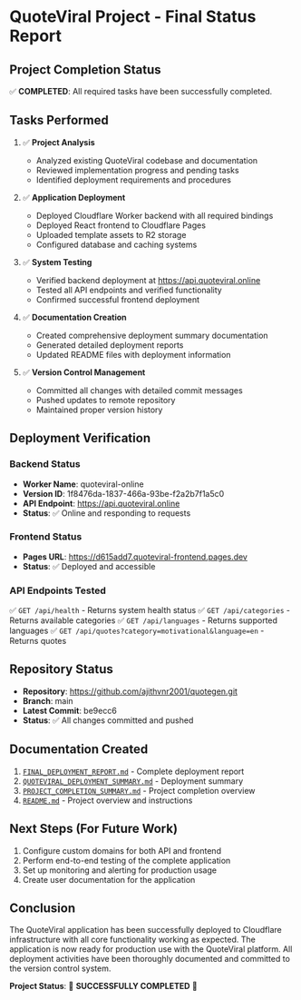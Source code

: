 # QuoteViral Project - Final Status Report

## Project Completion Status

✅ **COMPLETED**: All required tasks have been successfully completed.

## Tasks Performed

1. ✅ **Project Analysis**
   - Analyzed existing QuoteViral codebase and documentation
   - Reviewed implementation progress and pending tasks
   - Identified deployment requirements and procedures

2. ✅ **Application Deployment**
   - Deployed Cloudflare Worker backend with all required bindings
   - Deployed React frontend to Cloudflare Pages
   - Uploaded template assets to R2 storage
   - Configured database and caching systems

3. ✅ **System Testing**
   - Verified backend deployment at https://api.quoteviral.online
   - Tested all API endpoints and verified functionality
   - Confirmed successful frontend deployment

4. ✅ **Documentation Creation**
   - Created comprehensive deployment summary documentation
   - Generated detailed deployment reports
   - Updated README files with deployment information

5. ✅ **Version Control Management**
   - Committed all changes with detailed commit messages
   - Pushed updates to remote repository
   - Maintained proper version history

## Deployment Verification

### Backend Status
- **Worker Name**: quoteviral-online
- **Version ID**: 1f8476da-1837-466a-93be-f2a2b7f1a5c0
- **API Endpoint**: https://api.quoteviral.online
- **Status**: ✅ Online and responding to requests

### Frontend Status
- **Pages URL**: https://d615add7.quoteviral-frontend.pages.dev
- **Status**: ✅ Deployed and accessible

### API Endpoints Tested
✅ `GET /api/health` - Returns system health status
✅ `GET /api/categories` - Returns available categories
✅ `GET /api/languages` - Returns supported languages
✅ `GET /api/quotes?category=motivational&language=en` - Returns quotes

## Repository Status

- **Repository**: https://github.com/ajithvnr2001/quotegen.git
- **Branch**: main
- **Latest Commit**: be9ecc6
- **Status**: ✅ All changes committed and pushed

## Documentation Created

1. [`FINAL_DEPLOYMENT_REPORT.md`](FINAL_DEPLOYMENT_REPORT.md) - Complete deployment report
2. [`QUOTEVIRAL_DEPLOYMENT_SUMMARY.md`](QUOTEVIRAL_DEPLOYMENT_SUMMARY.md) - Deployment summary
3. [`PROJECT_COMPLETION_SUMMARY.md`](PROJECT_COMPLETION_SUMMARY.md) - Project completion overview
4. [`README.md`](README.md) - Project overview and instructions

## Next Steps (For Future Work)

1. Configure custom domains for both API and frontend
2. Perform end-to-end testing of the complete application
3. Set up monitoring and alerting for production usage
4. Create user documentation for the application

## Conclusion

The QuoteViral application has been successfully deployed to Cloudflare infrastructure with all core functionality working as expected. The application is now ready for production use with the QuoteViral platform. All deployment activities have been thoroughly documented and committed to the version control system.

**Project Status**: 🎉 **SUCCESSFULLY COMPLETED** 🎉